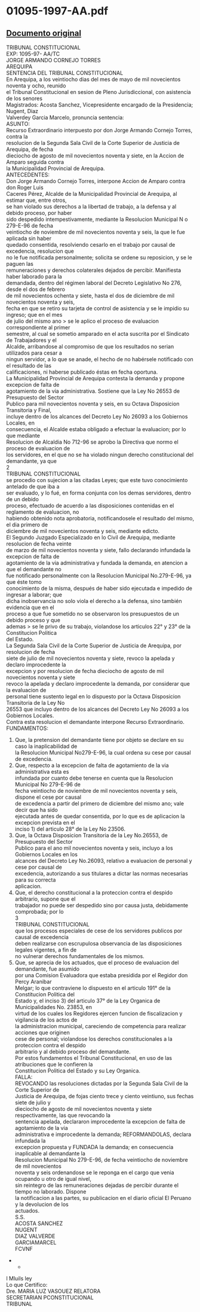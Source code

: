 
01095-1997-AA.pdf
=================
  
[Documento original](https://tc.gob.pe/jurisprudencia/1998/01095-1997-AA.pdf)  
---  
TRIBUNAL CONSTITUCIONAL  
EXP: 1095-97- AA/TC  
JORGE ARMANDO CORNEJO TORRES  
AREQUIPA  
SENTENCIA DEL TRIBUNAL CONSTITUCIONAL  
En Arequipa, a los veintiocho dias del mes de mayo de mil novecientos noventa y ocho, reunido  
el Tribunal Constitucional en sesion de Pleno Jurisdiccional, con asistencia de los senores  
Magistrados: Acosta Sanchez, Vicepresidente encargado de la Presidencia; Nugent, Diaz  
Valverdey Garcia Marcelo, pronuncia sentencia:  
ASUNTO:  
Recurso Extraordinario interpuesto por don Jorge Armando Cornejo Torres, contra la  
resolucion de la Segunda Sala Civil de la Corte Superior de Justicia de Arequipa, de fecha  
dieciocho de agosto de mil novecientos noventa y siete, en la Accion de Amparo seguida contra  
la Municipalidad Provincial de Arequipa.  
ANTECEDENTES:  
Don Jorge Armando Cornejo Torres, interpone Accion de Amparo contra don Roger Luis  
Caceres Pérez, Alcalde de la Municipalidad Provincial de Arequipa, al estimar que, entre otros,  
se han violado sus derechos a la libertad de trabajo, a la defensa y al debido proceso, por haber  
sido despedido intempestivamente, mediante la Resolucion Municipal N o 279-E-96 de fecha  
veintiocho de noviembre de mil novecientos noventa y seis, la que le fue aplicada sin haber  
quedado consentida, resolviendo cesarlo en el trabajo por causal de excedencia, resolucion que  
no le fue notificada personalmente; solicita se ordene su reposicion, y se le paguen las  
remuneraciones y derechos colaterales dejados de percibir. Manifiesta haber laborado para la  
demandada, dentro del régimen laboral del Decreto Legislativo No 276, desde el dos de febrero  
de mil novecientos ochenta y siete, hasta el dos de diciembre de mil novecientos noventa y seis,  
fecha en que se retiro su tarjeta de control de asistencia y se le impidio su ingreso; que en el mes  
de julio del mismo ano > se le aplico el proceso de evaluacion correspondiente al primer  
semestre, al cual se sometio amparado en el acta suscrita por el Sindicato de Trabajadores y el  
Alcalde, arribandose al compromiso de que los resultados no serian utilizados para cesar a  
ningun servidor, a lo que se anade, el hecho de no habérsele notificado con el resultado de las  
calificaciones, ni haberse publicado éstas en fecha oportuna.  
La Municipalidad Provincial de Arequipa contesta la demanda y propone excepcion de falta de  
agotamiento de la via administrativa. Sostiene que la Ley No 26553 de Presupuesto del Sector  
Publico para mil novecientos noventa y seis, en su Octava Disposicion Transitoria y Final,  
incluye dentro de los alcances del Decreto Ley No 26093 a los Gobiernos Locales, en  
consecuencia, el Alcalde estaba obligado a efectuar la evaluacion; por lo que mediante  
Resolucion de Alcaldia No 712-96 se aprobo la Directiva que normo el proceso de evaluacion de  
los servidores, en el que no se ha violado ningun derecho constitucional del demandante, ya que  
2  
TRIBUNAL CONSTITUCIONAL  
se procedio con sujecion a las citadas Leyes; que este tuvo conocimiento antelado de que iba a  
ser evaluado, y lo fué, en forma conjunta con los demas servidores, dentro de un debido  
proceso, efectuado de acuerdo a las disposiciones contenidas en el reglamento de evaluacion, no  
habiendo obtenido nota aprobatoria, notificandosele el resultado del mismo, el dia primero de  
diciembre de mil novecientos noventa y seis, mediante edicto.  
El Segundo Juzgado Especializado en lo Civil de Arequipa, mediante resolucion de fecha veinte  
de marzo de mil novecientos noventa y siete, fallo declarando infundada la excepcion de falta de  
agotamiento de la via administrativa y fundada la demanda, en atencion a que el demandante no  
fue notificado personalmente con la Resolucion Municipal No.279-E-96, ya que éste tomo  
conocimiento de la misma, después de haber sido ejecutada e impedido de ingresar a laborar; que  
dicha inobservancia no solo viola el derecho a la defensa, sino también evidencia que en el  
proceso a que fue sometido no se observaron los presupuestos de un debido proceso y que  
ademas > se le privo de su trabajo, violandose los articulos 22° y 23° de la Constitucion Politica  
del Estado.  
La Segunda Sala Civil de la Corte Superior de Justicia de Arequipa, por resolucion de fecha  
siete de julio de mil novecientos noventa y siete, revoco la apelada y declaro improcedente la  
excepcion y por resolucion de fecha dieciocho de agosto de mil novecientos noventa y siete  
revoco la apelada y declaro improcedente la demanda, por considerar que la evaluacion de  
personal tiene sustento legal en lo dispuesto por la Octava Disposicion Transitoria de la Ley No  
26553 que incluyo dentro de los alcances del Decreto Ley No 26093 a los Gobiernos Locales.  
Contra esta resolucion el demandante interpone Recurso Extraordinario.  
FUNDAMENTOS:  
1. Que, la pretension del demandante tiene por objeto se declare en su caso la inaplicabilidad de  
la Resolucion Municipal No279-E-96, la cual ordena su cese por causal de excedencia.  
2. Que, respecto a la excepcion de falta de agotamiento de la via administrativa esta es  
infundada por cuanto debe tenerse en cuenta que la Resolucion Municipal No 279-E-96 de  
fecha veintiocho de noviembre de mil novecientos noventa y seis, dispone el cese por causal  
de excedencia a partir del primero de diciembre del mismo ano; vale decir que ha sido  
ejecutada antes de quedar consentida, por lo que es de aplicacion la excepcion prevista en el  
inciso 1) del articulo 28° de la Ley No 23506.  
3. Que, la Octava Disposicion Transitoria de la Ley No.26553, de Presupuesto del Sector  
Publico para el ano mil novecientos noventa y seis, incluyo a los Gobiernos Locales en los  
alcances del Decreto Ley No.26093, relativo a evaluacion de personal y cese por causal de  
excedencia, autorizando a sus titulares a dictar las normas necesarias para su correcta  
aplicacion.  
4. Que, el derecho constitucional a la proteccion contra el despido arbitrario, supone que el  
trabajador no puede ser despedido sino por causa justa, debidamente comprobada; por lo  
3  
TRIBUNAL CONSTITUCIONAL  
que los procesos especiales de cese de los servidores publicos por causal de excedencia  
deben realizarse con escrupulosa observancia de las disposiciones legales vigentes, a fin de  
no vulnerar derechos fundamentales de los mismos.  
5. Que, se aprecia de los actuados, que el proceso de evaluacion del demandante, fue asumido  
por una Comision Evaluadora que estaba presidida por el Regidor don Percy Aranibar  
Melgar; lo que contraviene lo dispuesto en el articulo 191° de la Constitucion Politica del  
Estado y, el inciso 3) del articulo 37° de la Ley Organica de Municipalidades No. 23853, en  
virtud de los cuales los Regidores ejercen funcion de fiscalizacion y vigilancia de los actos de  
la administracion municipal, careciendo de competencia para realizar acciones que originen  
cese de personal; violandose los derechos constitucionales a la proteccion contra el despido  
arbitrario y al debido proceso del demandante.  
Por estos fundamentos el Tribunal Constitucional, en uso de las atribuciones que le confieren la  
Constitucion Politica del Estado y su Ley Organica.  
FALLA:  
REVOCANDO las resoluciones dictadas por la Segunda Sala Civil de la Corte Superior de  
Justicia de Arequipa, de fojas ciento trece y ciento veintiuno, sus fechas siete de julio y  
dieciocho de agosto de mil novecientos noventa y siete respectivamente, las que revocando la  
sentencia apelada, declararon improcedente la excepcion de falta de agotamiento de la via  
administrativa e improcedente la demanda; REFORMANDOLAS, declara infundada la  
excepcion propuesta y FUNDADA la demanda; en consecuencia inaplicable al demandante la  
Resolucion Municipal No 279-E-96, de fecha veintiocho de noviembre de mil novecientos  
noventa y seis ordenandose se le reponga en el cargo que venia ocupando u otro de igual nivel,  
sin reintegro de las remuneraciones dejadas de percibir durante el tiempo no laborado. Dispone  
la notificacion a las partes, su publicacion en el diario oficial El Peruano y la devolucion de los  
actuados.  
S.S.  
ACOSTA SANCHEZ  
NUGENT  
DIAZ VALVERDE  
GARCIAMARCEL  
FCVNF  
- -  
l Mluils ley  
Lo que Certifico:  
Dre. MARIA LUZ VASOUEZ RELATORA  
SECRETARIAN PCONSTITUCIONAL  
TRIBUNAL